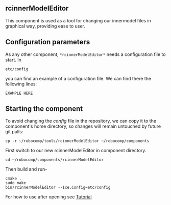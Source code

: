 ## rcinnerModelEditor

This component is used as a tool for changing our innermodel files in graphical way, providing ease to user.


## Configuration parameters

As any other component,
``` *rcinnerModelEditor* ```
needs a configuration file to start. In

    etc/config

you can find an example of a configuration file. We can find there the following lines:

    EXAMPLE HERE


## Starting the component
To avoid changing the *config* file in the repository, we can copy it to the component's home directory, so changes will remain untouched by future git pulls:

```cp -r ~/robocomp/tools/rcinnerModelEditor ~/robocomp/components ```

First switch to our new rcinnerModelEditor in component directory.

```cd ~/robocomp/components/rcinnerModelEditor```

Then build and run-

```
cmake .
sudo make
bin/rcinnerModelEditor --Ice.Config=etc/config
```
For how to use after opening see [Tutorial](tut.md)
